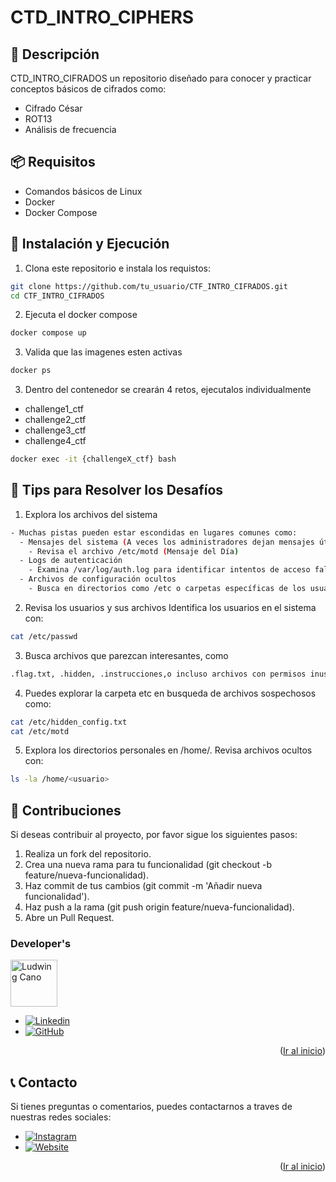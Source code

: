 
# CTD_INTRO_CIPHERS
<a id="readme-top"></a>

<!--
PROJECT DESCRIPTION
-->
## 📜 Descripción

CTD_INTRO_CIFRADOS un repositorio diseñado para conocer y practicar conceptos básicos de cifrados como:
 
- Cifrado César
- ROT13
- Análisis de frecuencia

## 📦 Requisitos

- Comandos básicos de Linux
- Docker
- Docker Compose


## 🚀 Instalación y Ejecución
1. Clona este repositorio e instala los requistos:

```bash
git clone https://github.com/tu_usuario/CTF_INTRO_CIFRADOS.git
cd CTF_INTRO_CIFRADOS
```

2. Ejecuta el docker compose

```bash
docker compose up  
```

3. Valida que las imagenes esten activas

```bash
docker ps  
```

3. Dentro del contenedor se crearán 4 retos, ejecutalos individualmente

- challenge1_ctf
- challenge2_ctf
- challenge3_ctf
- challenge4_ctf

```bash
docker exec -it {challengeX_ctf} bash
```
## 📝 Tips para Resolver los Desafíos
1.	Explora los archivos del sistema
```bash
- Muchas pistas pueden estar escondidas en lugares comunes como:
  - Mensajes del sistema (A veces los administradores dejan mensajes útiles o pistas ahí.)
    - Revisa el archivo /etc/motd (Mensaje del Día) 
  - Logs de autenticación
    - Examina /var/log/auth.log para identificar intentos de acceso fallidos o información sospechosa.
  - Archivos de configuración ocultos
    - Busca en directorios como /etc o carpetas específicas de los usuarios
```

2. Revisa los usuarios y sus archivos
	Identifica los usuarios en el sistema con:
  ```bash
cat /etc/passwd
```
3. Busca archivos que parezcan interesantes, como
  ```bash
 .flag.txt, .hidden, .instrucciones,o incluso archivos con permisos inusuales.
```
4. Puedes explorar la carpeta etc en busqueda de archivos sospechosos como:
```bash
cat /etc/hidden_config.txt 
cat /etc/motd
```
5. Explora los directorios personales en /home/. Revisa archivos ocultos con:
  ```bash
ls -la /home/<usuario>
```

## 👥 Contribuciones
Si deseas contribuir al proyecto, por favor sigue los siguientes pasos:
1. Realiza un fork del repositorio.
2.	Crea una nueva rama para tu funcionalidad (git checkout -b feature/nueva-funcionalidad).
3.	Haz commit de tus cambios (git commit -m 'Añadir nueva funcionalidad').
4.	Haz push a la rama (git push origin feature/nueva-funcionalidad).
5.	Abre un Pull Request.

### Developer's

<a href="https://github.com/locano">
  <img width='75' src="https://avatars.githubusercontent.com/u/16949087?v=4" alt="Ludwing Cano" />
</a>

* [![Linkedin][Linkedin]][Linkedin-lud]
* [![GitHub][GitHub]][GitHub-lud]

<p align="right">(<a href="#readme-top">Ir al inicio</a>)</p>

## 📞 Contacto
Si tienes preguntas o comentarios, puedes contactarnos a traves de nuestras redes sociales:

* [![Instagram][Instagram]][Instagram-url]
* [![Website][Website]][Website-url]

<p align="right">(<a href="#readme-top">Ir al inicio</a>)</p>



<!-- MARKDOWN LINKS & IMAGES -->
[Redux]: https://img.shields.io/badge/Redux-764ABC?style=flat&logo=redux&logoColor=white
[Redux-url]: https://redux.js.org/
[Next.js]: https://img.shields.io/badge/next.js-000000?style=for-the-badge&logo=nextdotjs&logoColor=white
[Next-url]: https://nextjs.org/
[React.js]: https://img.shields.io/badge/React-20232A?style=for-the-badge&logo=react&logoColor=61DAFB
[React-url]: https://reactjs.org/
[Bootstrap.com]: https://img.shields.io/badge/Bootstrap-563D7C?style=for-the-badge&logo=bootstrap&logoColor=white
[Bootstrap-url]: https://getbootstrap.com
[MongoDB]: https://img.shields.io/badge/MongoDB-47A248?style=flat&logo=mongodb&logoColor=white
[MongoDB-url]: https://www.npmjs.com/package/mongodb
[Node.js]: https://img.shields.io/badge/Node.js-339933?style=flat&logo=node.js&logoColor=white
[Node-url]: https://nodejs.org/en/
[Reveal-js]: https://img.shields.io/badge/Reveal.js-339933?style=flat&logo=reveal.js&logoColor=white
[Reveal-url]: https://revealjs.com/
[Python]: https://img.shields.io/badge/Python-3776AB?style=flat&logo=python&logoColor=white
[Python-url]: https://www.python.org/
[Instagram]: https://img.shields.io/badge/Instagram-E4405F?style=flat&logo=instagram&logoColor=white
[Instagram-url]: https://www.instagram.com/ludwing238/
[Instagram]: https://img.shields.io/badge/Instagram-E4405F?style=flat&logo=instagram&logoColor=white
[Instagram-url]: https://www.instagram.com/ludwing238/
[Website]: https://img.shields.io/website?url=https://lc2tech.com/
[Website-url]: https://lc2tech.com/
[AntDesign]: https://img.shields.io/badge/-Ant%20Design-333333?style=flat&logo=ant-design&logoColor=0170FE
[AntDesign-url]: https://ant.design/
[Chartjs]: https://img.shields.io/badge/chart.js-F5788D.svg?style=for-the-badge&logo=chart.js&logoColor=white
[Chartjs-url]: https://github.com/reactchartjs/react-chartjs-2
[Linkedin-lud]: https://www.linkedin.com/in/ludwing-cano238
[Linkedin]: https://img.shields.io/badge/-LinkedIn-black.svg?style=for-the-badge&logo=linkedin&colorB=555
[Github-lud]: https://github.com/locano
[GitHub]: https://img.shields.io/badge/github-%23121011.svg?style=for-the-badge&logo=github&logoColor=white
